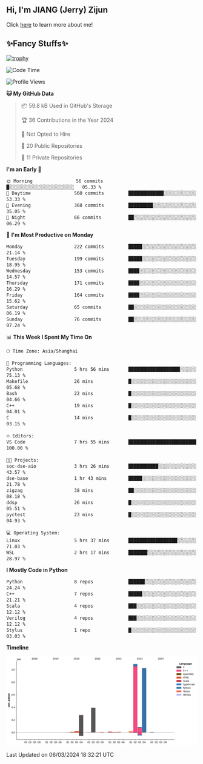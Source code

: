 ## Hi, I'm JIANG (Jerry) Zijun

Click [here](https://jzjerry.github.io/about/) to learn more about me!

## ✨Fancy Stuffs✨
[![trophy](https://github-profile-trophy.vercel.app/?username=jzjerry&theme=onedark)](https://github.com/ryo-ma/github-profile-trophy)
<!--START_SECTION:waka-->
![Code Time](http://img.shields.io/badge/Code%20Time-277%20hrs%2031%20mins-blue)

![Profile Views](http://img.shields.io/badge/Profile%20Views-6-blue)

**🐱 My GitHub Data** 

> 📦 59.8 kB Used in GitHub's Storage 
 > 
> 🏆 36 Contributions in the Year 2024
 > 
> 🚫 Not Opted to Hire
 > 
> 📜 20 Public Repositories 
 > 
> 🔑 11 Private Repositories 
 > 
**I'm an Early 🐤** 

```text
🌞 Morning                56 commits          █░░░░░░░░░░░░░░░░░░░░░░░░   05.33 % 
🌆 Daytime                560 commits         █████████████░░░░░░░░░░░░   53.33 % 
🌃 Evening                368 commits         █████████░░░░░░░░░░░░░░░░   35.05 % 
🌙 Night                  66 commits          ██░░░░░░░░░░░░░░░░░░░░░░░   06.29 % 
```
📅 **I'm Most Productive on Monday** 

```text
Monday                   222 commits         █████░░░░░░░░░░░░░░░░░░░░   21.14 % 
Tuesday                  199 commits         █████░░░░░░░░░░░░░░░░░░░░   18.95 % 
Wednesday                153 commits         ████░░░░░░░░░░░░░░░░░░░░░   14.57 % 
Thursday                 171 commits         ████░░░░░░░░░░░░░░░░░░░░░   16.29 % 
Friday                   164 commits         ████░░░░░░░░░░░░░░░░░░░░░   15.62 % 
Saturday                 65 commits          ██░░░░░░░░░░░░░░░░░░░░░░░   06.19 % 
Sunday                   76 commits          ██░░░░░░░░░░░░░░░░░░░░░░░   07.24 % 
```


📊 **This Week I Spent My Time On** 

```text
🕑︎ Time Zone: Asia/Shanghai

💬 Programming Languages: 
Python                   5 hrs 56 mins       ███████████████████░░░░░░   75.13 % 
Makefile                 26 mins             █░░░░░░░░░░░░░░░░░░░░░░░░   05.68 % 
Bash                     22 mins             █░░░░░░░░░░░░░░░░░░░░░░░░   04.66 % 
C++                      19 mins             █░░░░░░░░░░░░░░░░░░░░░░░░   04.01 % 
C                        14 mins             █░░░░░░░░░░░░░░░░░░░░░░░░   03.15 % 

🔥 Editors: 
VS Code                  7 hrs 55 mins       █████████████████████████   100.00 % 

🐱‍💻 Projects: 
soc-dse-aio              3 hrs 26 mins       ███████████░░░░░░░░░░░░░░   43.57 % 
dse-base                 1 hr 43 mins        █████░░░░░░░░░░░░░░░░░░░░   21.78 % 
zigzag                   38 mins             ██░░░░░░░░░░░░░░░░░░░░░░░   08.18 % 
ddsp                     26 mins             █░░░░░░░░░░░░░░░░░░░░░░░░   05.51 % 
pyctest                  23 mins             █░░░░░░░░░░░░░░░░░░░░░░░░   04.93 % 

💻 Operating System: 
Linux                    5 hrs 37 mins       ██████████████████░░░░░░░   71.03 % 
WSL                      2 hrs 17 mins       ███████░░░░░░░░░░░░░░░░░░   28.97 % 
```

**I Mostly Code in Python** 

```text
Python                   8 repos             ██████░░░░░░░░░░░░░░░░░░░   24.24 % 
C++                      7 repos             █████░░░░░░░░░░░░░░░░░░░░   21.21 % 
Scala                    4 repos             ███░░░░░░░░░░░░░░░░░░░░░░   12.12 % 
Verilog                  4 repos             ███░░░░░░░░░░░░░░░░░░░░░░   12.12 % 
Stylus                   1 repo              █░░░░░░░░░░░░░░░░░░░░░░░░   03.03 % 
```



**Timeline**

![Lines of Code chart](https://raw.githubusercontent.com/Jzjerry/Jzjerry/main/assets/bar_graph.png)


 Last Updated on 06/03/2024 18:32:21 UTC
<!--END_SECTION:waka-->
